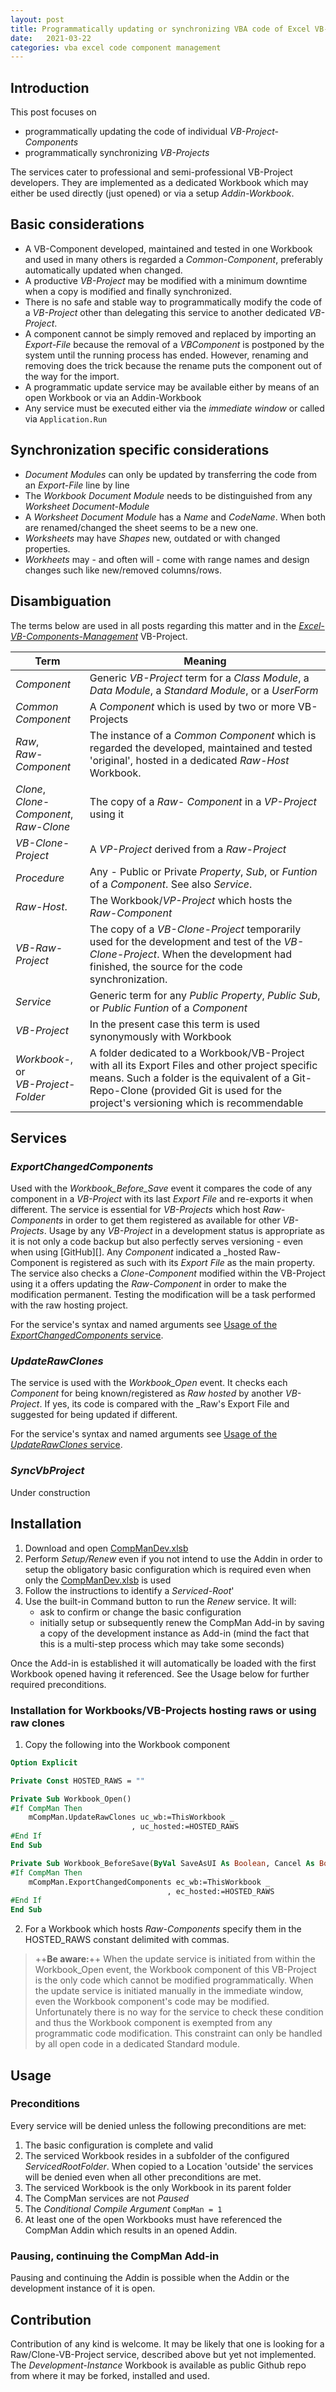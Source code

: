 ```yaml
---
layout: post
title: Programmatically updating or synchronizing VBA code of Excel VB-Project Components
date:   2021-03-22
categories: vba excel code component management
---
```


## Introduction
This post focuses on
 - programmatically updating the code of individual _VB-Project-Components_
 - programmatically synchronizing  _VB-Projects_

The services cater to professional and semi-professional VB-Project developers. They are implemented as a dedicated Workbook which may either be used directly (just opened) or via a setup _Addin-Workbook_.


## Basic considerations
- A VB-Component developed, maintained and tested in one Workbook and used in many others is regarded a _Common-Component_, preferably automatically updated when changed.
- A productive _VB-Project_ may be modified with a minimum downtime when a copy is modified and finally synchronized.
- There is no safe and stable way to programmatically modify the code of a _VB-Project_  other than delegating this service to another dedicated _VB-Project_.
- A component cannot be simply removed and replaced by importing an _Export-File_ because the removal of a _VBComponent_ is postponed by the system until the running process has ended. However, renaming and removing does the trick because the rename puts the component out of the way for the import.
- A programmatic update service may be available either by means of an open Workbook or via an Addin-Workbook
- Any service must be executed either via the _immediate window_ or called via `Application.Run`

## Synchronization specific considerations
- _Document Modules_ can only be updated by transferring the code from an _Export-File_ line by line
- The _Workbook Document Module_ needs to be distinguished from any _Worksheet Document-Module_
- A _Worksheet Document Module_ has a _Name_ and _CodeName_. When both are renamed/changed the sheet seems to be a new one.
- _Worksheets_ may have _Shapes_ new,  outdated or with changed properties.
- _Workheets_ may - and often will - come with range names and design changes such like new/removed columns/rows.

## Disambiguation
The terms below are used in all posts regarding this matter and in the _[Excel-VB-Components-Management][2]_ VB-Project.


| Term             | Meaning                  |
|------------------|------------------------- |
|_Component_       | Generic _VB-Project_ term for a _Class Module_, a  _Data Module_, a _Standard Module_, or a _UserForm_  |
|_Common Component_| A _Component_ which is used by two or more VB-Projects |
| _Raw_,<br>_Raw-Component_ | The instance of a _Common Component_ which is regarded the developed, maintained and tested 'original', hosted in a dedicated _Raw-Host_ Workbook. |
| _Clone_,<br>_Clone-Component_,<br>_Raw-Clone_ | The copy of a _Raw- Component_ in a _VP-Project_ using it |
|_VB-Clone-Project_ | A _VP-Project_ derived from a _Raw-Project_ |
|_Procedure_     | Any - Public or Private _Property_, _Sub_, or _Funtion_ of a _Component_. See also _Service_.
|_Raw-Host_.     | The Workbook/_VP-Project_ which hosts the _Raw-Component_ |
|_VB-Raw-Project_ | The copy of a _VB-Clone-Project_ temporarily used for the development and test of the _VB-Clone-Project_. When the development had finished, the source for the code synchronization.|
|_Service_       | Generic term for any _Public Property_, _Public Sub_, or _Public Funtion_ of a _Component_ |
|_VB-Project_     | In the present case this term is used synonymously with Workbook |
| _Workbook-_, or<br>_VB-Project-Folder_ | A folder dedicated to a Workbook/VB-Project with all its Export Files and other project specific means. Such a folder is the equivalent of a Git-Repo-Clone (provided Git is used for the project's versioning which is recommendable |


## Services
### _ExportChangedComponents_
Used with the _Workbook_Before_Save_ event it compares the code of any component in a _VB-Project_ with its last _Export File_ and re-exports it when different. The service is essential for _VB-Projects_ which host _Raw-Components_ in order to get them registered as available for other _VB-Projects_. Usage by any _VB-Project_ in a development status is appropriate as it is not only a code backup but also perfectly serves versioning - even when using [GitHub][]. Any _Component_ indicated a _hosted Raw-Component is registered as such with its _Export File_ as the main property.<br>
The service also checks a _Clone-Component_ modified within the VB-Project using it a offers updating the _Raw-Component_ in order to make the modification permanent. Testing the modification will be a task performed with the raw hosting project.

For the service's syntax and named arguments see [Usage of the _ExportChangedComponents_ service](#usage-of-the-exportchangedcomponents-service).

### _UpdateRawClones_
The service is used with the _Workbook\_Open_ event. It checks each _Component_ for being known/registered as _Raw_  _hosted_ by another _VB-Project_. If yes, its code is compared with the _Raw's Export File and suggested for being updated if different.

For the service's syntax and named arguments see [Usage of the  _UpdateRawClones_ service](#usage-of-the-updaterawclones-service).

### _SyncVbProject_
Under construction

## Installation
1. Download and open [CompManDev.xlsb][1]
2. Perform _Setup/Renew_ even if you not intend to use the Addin in order to setup the obligatory basic configuration which is required even when only the [CompManDev.xlsb][1] is used  
3. Follow the instructions to identify a _Serviced-Root_'
4. Use the built-in Command button to run the _Renew_ service. It will:
   - ask to confirm or change the basic configuration
   - initially setup or subsequently renew the CompMan Add-in by saving a copy  of the development instance as Add-in (mind the fact that this is a multi-step process which may take some seconds)

Once the Add-in is established it will automatically be loaded with the first Workbook opened having it referenced. See the Usage below for further required preconditions.

### Installation for Workbooks/VB-Projects hosting raws or using raw clones
1. Copy the following into the Workbook component
```vb
Option Explicit

Private Const HOSTED_RAWS = ""

Private Sub Workbook_Open()
#If CompMan Then
    mCompMan.UpdateRawClones uc_wb:=ThisWorkbook _
                           , uc_hosted:=HOSTED_RAWS
#End If
End Sub

Private Sub Workbook_BeforeSave(ByVal SaveAsUI As Boolean, Cancel As Boolean)
#If CompMan Then
    mCompMan.ExportChangedComponents ec_wb:=ThisWorkbook _
                                   , ec_hosted:=HOSTED_RAWS
#End If
End Sub
```
2. For a Workbook which hosts _Raw-Components_ specify them in the HOSTED_RAWS constant delimited with commas.

> ++**Be aware:**++ When the update service is initiated from within the Workbook_Open event, the Workbook component of this  VB-Project is the only code which cannot be modified programmatically. When the update service is initiated manually in the immediate window, even the Workbook component's code may be modified. Unfortunately there is no way for the service to check these condition and thus the Workbook component is exempted from any programmatic code modification. This constraint can only be handled by all open code in a dedicated Standard module.

## Usage
### Preconditions
Every service will be denied unless the following preconditions are met:
1. The basic configuration is complete and valid
3. The serviced Workbook resides in a subfolder of the configured _ServicedRootFolder_. When copied to a Location 'outside' the services will be denied even when all other preconditions are met.
4. The serviced Workbook is the only Workbook in its parent folder
5. The CompMan services are not _Paused_
4. The _Conditional Compile Argument_ `CompMan = 1`
5. At least one of the open Workbooks must have referenced the CompMan Addin which results in an opened Addin.

### Pausing, continuing the CompMan Add-in
Pausing and continuing the Addin is possible when the Addin or the development instance of it is open.

  
## Contribution
Contribution of any kind is welcome. It may be likely that one is looking for a Raw/Clone-VB-Project service, described above but yet not implemented. The _Development-Instance_ Workbook is available as public Github repo from where it may be forked, installed and used.


[1]:https://gitcdn.link/repo/warbe-maker/VBA-Components-Management-Services/master/CompManDev.xlsb
[2]:https://GitHub.com/warbe-maker/VBA-Components-Management-Services